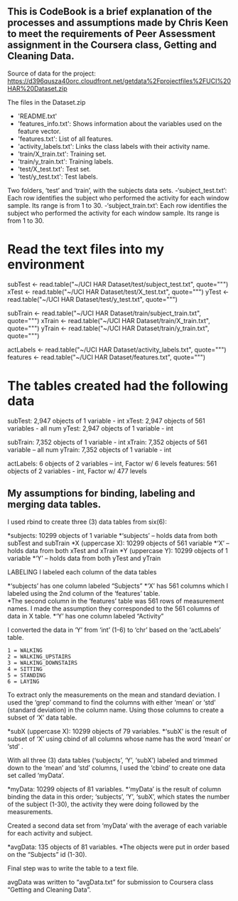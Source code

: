 ## This is CodeBook is a brief explanation of the processes and assumptions made by Chris Keen to meet the requirements of Peer Assessment assignment in the Coursera class, Getting and Cleaning Data.

Source of data for the project:
https://d396qusza40orc.cloudfront.net/getdata%2Fprojectfiles%2FUCI%20HAR%20Dataset.zip

The files in the Dataset.zip 
- 'README.txt'
- 'features_info.txt': Shows information about the variables used on the feature vector.
- 'features.txt': List of all features.
- 'activity_labels.txt': Links the class labels with their activity name.
- 'train/X_train.txt': Training set.
- 'train/y_train.txt': Training labels.
- 'test/X_test.txt': Test set.
- 'test/y_test.txt': Test labels.

Two folders, ‘test’ and ‘train’, with the subjects data sets.
-‘subject_test.txt’: Each row identifies the subject who performed the activity for each window sample. Its range is from 1 to 30.
-‘subject_train.txt’: Each row identifies the subject who performed the activity for each window sample. Its range is from 1 to 30.

# Read the text files into my environment

subTest <- read.table("~/UCI HAR Dataset/test/subject_test.txt", quote="\"")
xTest <- read.table("~/UCI HAR Dataset/test/X_test.txt", quote="\"")
yTest <- read.table("~/UCI HAR Dataset/test/y_test.txt", quote="\"")

subTrain <- read.table("~/UCI HAR Dataset/train/subject_train.txt", quote="\"")
xTrain <- read.table("~/UCI HAR Dataset/train/X_train.txt", quote="\"")
yTrain <- read.table("~/UCI HAR Dataset/train/y_train.txt", quote="\"")

actLabels <- read.table("~/UCI HAR Dataset/activity_labels.txt", quote="\"")
features <- read.table("~/UCI HAR Dataset/features.txt", quote="\"")

# The tables created had the following data

subTest:  2,947 objects of 1 variable - int 
xTest:  2,947 objects of 561 variables - all num
yTest:  2,947 objects of 1 variable - int

subTrain:  7,352 objects of 1 variable - int
xTrain:  7,352 objects of 561 variable – all num
yTrain:  7,352 objects of 1 variable - int

actLabels:  6 objects of 2 variables – int, Factor w/ 6 levels
features:  561 objects of 2 variables -  int, Factor w/ 477 levels

## My assumptions for binding, labeling and merging data tables.

I used rbind to create three (3) data tables from six(6):

*subjects:  10299 objects of 1 variable
	*‘subjects’ – holds data from both subTest and subTrain 
*X (uppercase X):  10299 objects of 561 variable
	*‘X’ – holds data from both xTest and xTrain
*Y (uppercase Y):  10299 objects of 1 variable
	*‘Y’ – holds data from both yTest and yTrain

LABELING 
 I labeled each column of the data tables

*‘subjects’ has one column labeled “Subjects”
*‘X’ has 561 columns which I labeled using the 2nd column of the ‘features’ table.  
	*The second column in the ‘features’ table was 561 rows of measurement names.  I made the assumption they corresponded to the 561 columns of data in X table.
*‘Y’ has one column labeled “Activity”

I converted the data in ‘Y’ from ‘int’ (1-6) to ‘chr’ based on the ‘actLabels’ table.

	1 = WALKING
	2 = WALKING_UPSTAIRS
	3 = WALKING_DOWNSTAIRS
	4 = SITTING
	5 = STANDING
	6 = LAYING

To extract only the measurements on the mean and standard deviation.  I used the ‘grep’ command to find the columns with either  ‘mean’ or ‘std’ (standard deviation) in the column name.  Using those columns to create a subset of ‘X’ data table.

*subX (uppercase X):  10299 objects of 79 variables.
	*‘subX’ is the result of subset of ‘X’ using cbind of all columns whose name has the word ‘mean’ or  ‘std’ .

With all three (3) data tables (‘subjects’, ‘Y’, ‘subX’) labeled and trimmed down to the ‘mean’ and ‘std’ columns, I used the ‘cbind’ to create one data set called ‘myData’.

*myData:  10299 objects of 81 variables.
	*‘myData’ is the result of column binding the data in this order; ‘subjects’, ‘Y’, ‘subX’, which states the number of the subject (1-30), the activity they were doing followed by the measurements.

Created a second data set from ‘myData’ with the average of each variable for each activity and subject.

*avgData:  135 objects of 81 variables.
	*The objects were put in order based on the “Subjects” id (1-30).

Final step was to write the table to a text file.  

avgData was written to “avgData.txt” for submission to Coursera class “Getting and Cleaning Data”.
